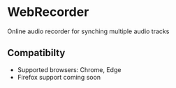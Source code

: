 # WebRecorder

Online audio recorder for synching multiple audio tracks

## Compatibilty

- Supported browsers: Chrome, Edge
- Firefox support coming soon
